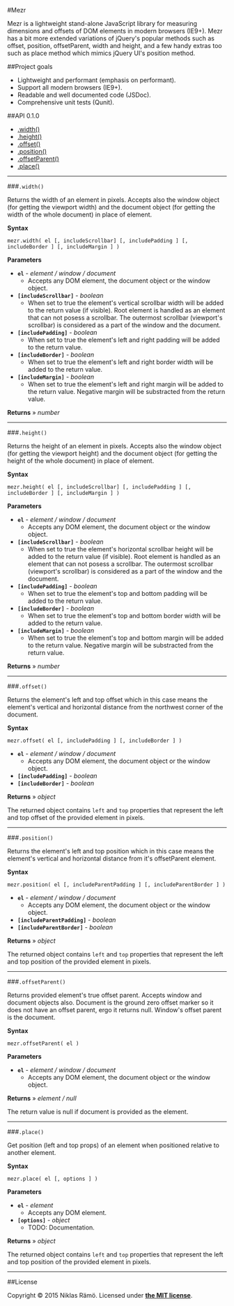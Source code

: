 #Mezr

Mezr is a lightweight stand-alone JavaScript library for measuring dimensions and offsets of DOM elements in modern browsers (IE9+). Mezr has a bit more extended variations of jQuery's popular methods such as offset, position, offsetParent, width and height, and a few handy extras too such as place method which mimics jQuery UI's position method.

##Project goals

* Lightweight and performant (emphasis on performant).
* Support all modern browsers (IE9+).
* Readable and well documented code (JSDoc).
* Comprehensive unit tests (Qunit).

##API 0.1.0

* [.width()](#width)
* [.height()](#height)
* [.offset()](#offset)
* [.position()](#position)
* [.offsetParent()](#offsetparent)
* [.place()](#place)

---

###`.width()`

Returns the width of an element in pixels. Accepts also the window object (for getting the viewport width) and the document object (for getting the width of the whole document) in place of element.

**Syntax**

`mezr.width( el [, includeScrollbar] [, includePadding ] [, includeBorder ] [, includeMargin ] )`

**Parameters**

* **`el`** - *element / window / document*
  * Accepts any DOM element, the document object or the window object.
* **`[includeScrollbar]`** - *boolean*
  * When set to true the element's vertical scrollbar width will be added to the return value (if visible). Root element is handled as an element that can not posess a scrollbar. The outermost scrollbar (viewport's scrollbar) is considered as a part of the window and the document.
* **`[includePadding]`** - *boolean*
  * When set to true the element's left and right padding will be added to the return value.
* **`[includeBorder]`** - *boolean*
  * When set to true the element's left and right border width will be added to the return value.
* **`[includeMargin]`** - *boolean*
  * When set to true the element's left and right margin will be added to the return value. Negative margin will be substracted from the return value.

**Returns** &raquo; *number*

---

###`.height()`

Returns the height of an element in pixels. Accepts also the window object (for getting the viewport height) and the document object (for getting the height of the whole document) in place of element.

**Syntax**

`mezr.height( el [, includeScrollbar] [, includePadding ] [, includeBorder ] [, includeMargin ] )`

**Parameters**

* **`el`** - *element / window / document*
  * Accepts any DOM element, the document object or the window object.
* **`[includeScrollbar]`** - *boolean*
  * When set to true the element's horizontal scrollbar height will be added to the return value (if visible). Root element is handled as an element that can not posess a scrollbar. The outermost scrollbar (viewport's scrollbar) is considered as a part of the window and the document.
* **`[includePadding]`** - *boolean*
  * When set to true the element's top and bottom padding will be added to the return value.
* **`[includeBorder]`** - *boolean*
  * When set to true the element's top and bottom border width will be added to the return value.
* **`[includeMargin]`** - *boolean*
  * When set to true the element's top and bottom margin will be added to the return value. Negative margin will be substracted from the return value.

**Returns** &raquo; *number*

---

###`.offset()`

Returns the element's left and top offset which in this case means the element's vertical and horizontal distance from the northwest corner of the document.

**Syntax**

`mezr.offset( el [, includePadding ] [, includeBorder ] )`

* **`el`** - *element / window / document*
  * Accepts any DOM element, the document object or the window object.
* **`[includePadding]`** - *boolean*
* **`[includeBorder]`** - *boolean*

**Returns** &raquo; *object*

The returned object contains `left` and `top` properties that represent the left and top offset of the provided element in pixels.

---

###`.position()`

Returns the element's left and top position which in this case means the element's vertical and horizontal distance from it's offsetParent element.

**Syntax**

`mezr.position( el [, includeParentPadding ] [, includeParentBorder ] )`

* **`el`** - *element / window / document*
  * Accepts any DOM element, the document object or the window object.
* **`[includeParentPadding]`** - *boolean*
* **`[includeParentBorder]`** - *boolean*

**Returns** &raquo; *object*

The returned object contains `left` and `top` properties that represent the left and top position of the provided element in pixels.

---

###`.offsetParent()`

Returns provided element's true offset parent. Accepts window and document objects also. Document is the ground zero offset marker so it does not have an offset parent, ergo it returns null. Window's offset parent is the document.

**Syntax**

`mezr.offsetParent( el )`

**Parameters**

* **`el`** - *element / window / document*
  * Accepts any DOM element, the document object or the window object.

**Returns** &raquo; *element / null*

The return value is null if document is provided as the element.

---

###`.place()`

Get position (left and top props) of an element when positioned relative to another element.

**Syntax**

`mezr.place( el [, options ] )`

**Parameters**

* **`el`** - *element*
  * Accepts any DOM element.
* **`[options]`** - *object*
  * TODO: Documentation.

**Returns** &raquo; *object*

The returned object contains `left` and `top` properties that represent the left and top position of the provided element in pixels.

---

##License

Copyright &copy; 2015 Niklas Rämö. Licensed under **[the MIT license](LICENSE.md)**.

